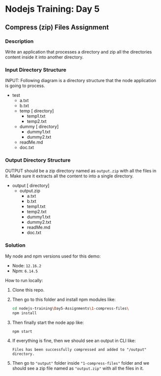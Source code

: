 # Nodejs Training: Day 5

## Compress (zip) Files Assignment

### Description

Write an application that processes a directory and zip all the directories content inside it into another directory.

### Input Directory Structure

INPUT: Following diagram is a directory structure that the node application is going to process.

- test
  - a.txt
  - b.txt
  - temp [ directory]
    - temp1.txt
    - temp2.txt
  - dummy [ directory]
    - dummy1.txt
    - dummy2.txt
  - readMe.md
  - doc.txt

### Output Directory Structure

OUTPUT should be a zip directory named as `output.zip` with all the files in it. Make sure it extracts all the content to into a single directory.

- output [ directory]
  - output.zip
    - a.txt
    - b.txt
    - temp1.txt
    - temp2.txt
    - dummy1.txt
    - dummy2.txt
    - readMe.md
    - doc.txt

### Solution

My node and npm versions used for this demo:

- Node: `12.16.2`
- Npm: `6.14.5`

How to run locally:

1. Clone this repo.
2. Then go to this folder and install npm modules like:
   ```bash
   cd nodejs-training\Day5-Assignments\1-compress-files\
   npm install
   ```
3. Then finally start the node app like:

   ```bash
   npm start
   ```

4. If everything is fine, then we should see an output in CLI like:

   ```
   Files has been successfully compressed and added to "/output" directory.
   ```

5. Then go to `"output"` folder inside `"1-compress-files"` folder and we should see a zip file named as `"output.zip"` with all the files in it.
